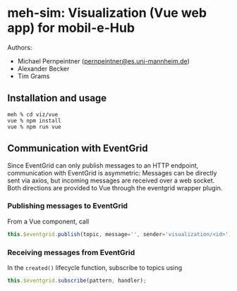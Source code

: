 # meh-sim: Visualization (Vue web app) for mobil-e-Hub
Authors: 
- Michael Pernpeintner (pernpeintner@es.uni-mannheim.de)
- Alexander Becker
- Tim Grams

## Installation and usage
```shell script
meh % cd viz/vue
vue % npm install
vue % npm run vue
```

## Communication with EventGrid
Since EventGrid can only publish messages to an HTTP endpoint, communication with EventGrid is asymmetric: Messages can be directly sent via axios, but incoming messages are received over a web socket. Both directions are provided to Vue through the eventgrid wrapper plugin.

### Publishing messages to EventGrid
From a Vue component, call 
```javascript
this.$eventgrid.publish(topic, message='', sender='visualization/<id>');
```

### Receiving messages from EventGrid
In the `created()` lifecycle function, subscribe to topics using 
```javascript
this.$eventgrid.subscribe(pattern, handler);
```
